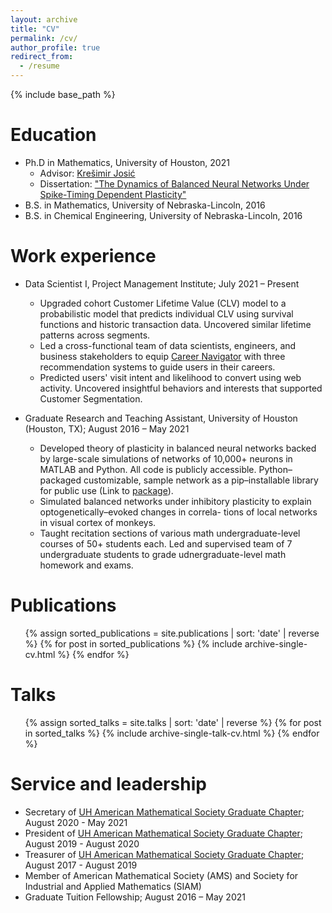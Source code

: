 ```yaml
---
layout: archive
title: "CV"
permalink: /cv/
author_profile: true
redirect_from:
  - /resume
---
```


{% include base_path %}

Education
======
* Ph.D in Mathematics, University of Houston, 2021
  * Advisor: [Krešimir Josić](https://www.math.uh.edu/~josic/)
  * Dissertation: ["The Dynamics of Balanced Neural Networks Under Spike-Timing Dependent Plasticity"](https://uh-ir.tdl.org/handle/10657/8131)
* B.S. in Mathematics, University of Nebraska-Lincoln, 2016
* B.S. in Chemical Engineering, University of Nebraska-Lincoln, 2016

Work experience
======

* Data Scientist I, Project Management Institute; July 2021 – Present
  * Upgraded cohort Customer Lifetime Value (CLV) model to a probabilistic model that predicts individual CLV using survival functions and historic transaction data. Uncovered similar lifetime patterns across segments.
  * Led a cross-functional team of data scientists, engineers, and business stakeholders to equip [Career Navigator](https://navigator.pmi.org) with three recommendation systems to guide users in their careers.
  * Predicted users' visit intent and likelihood to convert using web activity. Uncovered insightful behaviors and interests that supported Customer Segmentation.

* Graduate Research and Teaching Assistant, University of Houston (Houston, TX); August 2016 – May 2021
  * Developed theory of plasticity in balanced neural networks backed by large-scale simulations of networks of 10,000+ neurons in MATLAB and Python. All code is publicly accessible. Python–packaged customizable, sample network as a pip–installable library for public use (Link to [package](https://github.com/alanakil/PlasticBalancedNetsPackage)).
  * Simulated balanced networks under inhibitory plasticity to explain optogenetically–evoked changes in correla-
tions of local networks in visual cortex of monkeys.
  * Taught recitation sections of various math undergraduate-level courses of 50+ students each. Led and supervised team of 7 undergraduate students to grade udnergraduate-level math homework and exams.
  

<!-- Skills
======
* Skill 1
* Skill 2
  * Sub-skill 2.1
  * Sub-skill 2.2
  * Sub-skill 2.3
* Skill 3 -->

Publications
======
  <ul>{% assign sorted_publications = site.publications | sort: 'date' | reverse %}
    {% for post in sorted_publications %}
    {% include archive-single-cv.html %}
  {% endfor %}</ul>
  
Talks
======
  <ul>{% assign sorted_talks = site.talks | sort: 'date' | reverse %}
    {% for post in sorted_talks %}
    {% include archive-single-talk-cv.html %}
  {% endfor %}</ul>
  
<!-- Teaching
======
  <ul>{% for post in site.teaching %}
    {% include archive-single-cv.html %}
  {% endfor %}</ul> -->
  
Service and leadership
======
* Secretary of [UH American Mathematical Society Graduate Chapter](https://www.math.uh.edu/ams/); August 2020 - May 2021
* President of [UH American Mathematical Society Graduate Chapter](https://www.math.uh.edu/ams/); August 2019 - August 2020
* Treasurer of [UH American Mathematical Society Graduate Chapter](https://www.math.uh.edu/ams/); August 2017 - August 2019
* Member of American Mathematical Society (AMS) and Society for Industrial and Applied Mathematics (SIAM)
* Graduate Tuition Fellowship; August 2016 – May 2021
